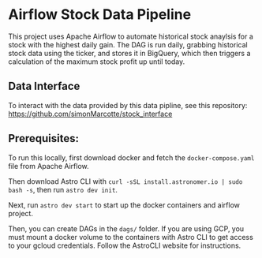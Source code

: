 # Airflow Stock Data Pipeline

This project uses Apache Airflow to automate historical stock anaylsis for a stock with the highest daily gain. 
The DAG is run daily, grabbing historical stock data using the ticker, and stores it in BigQuery, which then triggers a calculation of the maximum stock profit up until today.

## Data Interface

To interact with the data provided by this data pipline, see this repository: https://github.com/simonMarcotte/stock_interface

## Prerequisites:

To run this locally, first download docker and fetch the `docker-compose.yaml` file from Apache Airflow.

Then download Astro CLI with `curl -sSL install.astronomer.io | sudo bash -s`, then run `astro dev init`.

Next, run `astro dev start` to start up the docker containers and airflow project.

Then, you can create DAGs in the `dags/` folder. If you are using GCP, you must mount a docker volume to the containers with Astro CLI to get access to your gcloud credentials. Follow the AstroCLI website for instructions.
